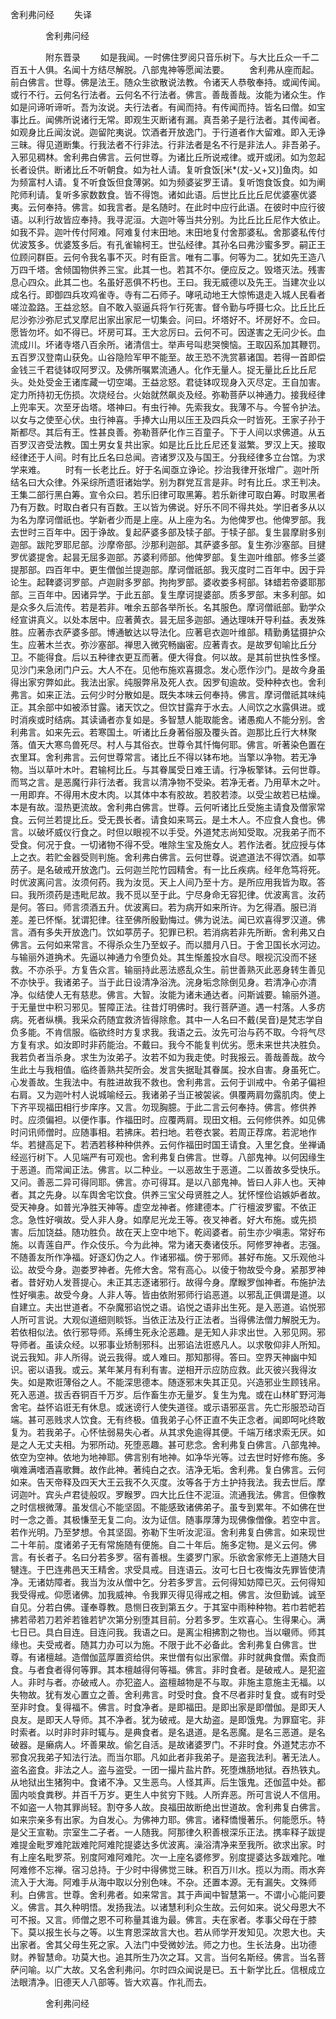   舍利弗问经
　　失译




　　　　舍利弗问经

　　　　附东晋录
　　如是我闻。一时佛住罗阅只音乐树下。与大比丘众一千二百五十人俱。名闻十方结尽解脱。八部鬼神等愿闻法要。
　　舍利弗从座而起。前白佛言。世尊。佛是法王。随众生欲散说法教。令诸天人恭敬奉持。或闻传闻。或行不行。云何名行法者。云何名不行法者。佛言。善哉善哉。汝能为诸众生。作如是问谛听谛听。吾为汝说。夫行法者。有闻而持。有传闻而持。皆名曰僧。如宝事比丘。闻佛所说诸行无常。即观生灭断诸有漏。真吾弟子是行法者。其传闻者。如观身比丘闻汝说。迦留陀夷说。饮酒者开放逸门。于行道者作大留难。即入无诤三昧。得见道断集。行我法者不行非法。行非法者是名不行是非法人。非吾弟子。入邪见稠林。舍利弗白佛言。云何世尊。为诸比丘所说戒律。或开或闭。如为忽起长者设供。断诸比丘不听朝食。如为社人请。复听食饭[米*(犮-乂+又)]鱼肉。如为频富村人请。复不听食饭但食薄粥。如为频婆娑罗王请。复听饱食饭食。如为阐陀师利请。复听多家数数食。皆不得饱。诸如此语。后世比丘比丘尼优婆塞优婆夷。云何奉持。佛言。如我言者。是名随时。在此时中应行此语。在彼时中应行彼语。以利行故皆应奉持。我寻泥洹。大迦叶等当共分别。为比丘比丘尼作大依止。如我不异。迦叶传付阿难。阿难复付末田地。末田地复付舍那婆私。舍那婆私传付优波笈多。优婆笈多后。有孔雀输柯王。世弘经律。其孙名曰弗沙蜜多罗。嗣正王位顾问群臣。云何令我名事不灭。时有臣言。唯有二事。何等为二。犹如先王造八万四千塔。舍倾国物供养三宝。此其一也。若其不尔。便应反之。毁塔灭法。残害息心四众。此其二也。名虽好恶俱不朽也。王曰。我无威德以及先王。当建次业以成名行。即御四兵攻鸡雀寺。寺有二石师子。哮吼动地王大惊怖退走入城人民看者嗟泣盈路。王益忿怒。自不敢入驱逼兵将乍行死害。督令勤与呼摄七众。比丘比丘尼沙弥沙弥尼式叉摩尼出家出家尼一切集会。问曰。坏塔好不。坏房好不。佥曰。愿皆勿坏。如不得已。坏房可耳。王大忿厉曰。云何不可。因遂害之无问少长。血流成川。坏诸寺塔八百余所。诸清信士。举声号叫悲哭懊恼。王取囚系加其鞭罚。五百罗汉登南山获免。山谷隐险军甲不能至。故王恐不洗赏慕诸国。若得一首即偿金钱三千君徒钵叹阿罗汉。及佛所嘱累流通人。化作无量人。捉无量比丘比丘尼头。处处受金王诸库藏一切空竭。王益忿怒。君徒钵叹现身入灭尽定。王自加害。定力所持初无伤损。次烧经台。火始就然飙炎及经。弥勒菩萨以神通力。接我经律上兜率天。次至牙齿塔。塔神曰。有虫行神。先索我女。我薄不与。今誓令护法。以女与之使至心伏。虫行神喜。手捧大山用以压王及四兵众一时皆死。王家子孙于斯都尽。其后有王。性甚良善。弥勒菩萨化作三百童子。下于人间以求佛道。从五百罗汉咨受法教。国土男女复共出家。如是比丘比丘尼还复滋繁。罗汉上天。接取经律还于人间。时有比丘名曰总闻。咨诸罗汉及与国王。分我经律多立台馆。为求学来难。
　　时有一长老比丘。好于名闻亟立诤论。抄治我律开张增广。迦叶所结名曰大众律。外采综所遗诳诸始学。别为群党互言是非。时有比丘。求王判决。王集二部行黑白筹。宣令众曰。若乐旧律可取黑筹。若乐新律可取白筹。时取黑者乃有万数。时取白者只有百数。王以皆为佛说。好乐不同不得共处。学旧者多从以为名为摩诃僧祇也。学新者少而是上座。从上座为名。为他俾罗也。他俾罗部。我去世时三百年中。因于诤故。复起萨婆多部及犊子部。于犊子部。复生昙摩尉多别迦部。跋陀罗耶尼部。沙摩帝部。沙那利迦部。其萨婆多部。复生弥沙塞部。目揵罗优婆提舍。起昙无屈多迦部。苏婆利师部。他俾罗部。复生迦叶维部。修多兰婆提那部。四百年中。更生僧伽兰提迦部。摩诃僧祇部。我灭度时二百年中。因于异论生。起鞞婆诃罗部。卢迦尉多罗部。拘拘罗部。婆收娄多柯部。钵蜡若帝婆耶那部。三百年中。因诸异学。于此五部。复生摩诃提婆部。质多罗部。末多利部。如是众多久后流传。若是若非。唯余五部各举所长。名其服色。摩诃僧祇部。勤学众经宣讲真义。以处本居中。应著黄衣。昙无屈多迦部。通达理味开导利益。表发殊胜。应著赤衣萨婆多部。博通敏达以导法化。应著皂衣迦叶维部。精勤勇猛摄护众生。应著木兰衣。弥沙塞部。禅思入微究畅幽密。应著青衣。是故罗旬喻比丘分卫。不能得食。后以五种律衣更互而著。便大得食。何以故。是其前世执性多悭。见沙门来急闭门户云。大人不在。见他布施欢喜摄念。发心愿作沙门。是故今身虽得出家穷弊如此。我法出家。纯服弊帛及死人衣。因罗旬逾故。受种种衣也。舍利弗言。如来正法。云何少时分散如是。既失本味云何奉持。佛言。摩诃僧祇其味纯正。其余部中如被添甘露。诸天饮之。但饮甘露弃于水去。人间饮之水露俱进。或时消疾或时结病。其读诵者亦复如是。多智慧人能取能舍。诸愚痴人不能分别。舍利弗言。如来先云。若寒国土。听诸比丘身著俗服及覆头首。迦那比丘行大林聚落。值天大寒鸟兽死尽。村人与其俗衣。世尊令其忏悔何耶。佛言。听著染色置在衣里耳。舍利弗言。云何世尊常言。诸比丘不得以钵布地。当擎以净物。若无净物。当以草叶木叶。君输柯比丘。与其眷属受日难王请。行净板擎钵。云何世尊。而骂之言。是恶魔行非行法者。我言以清净物不受染。若净无者。乃用草木之叶。一用即弃。不得用木皮木肉。以其体中本有胶故。若胶若漆。以受尘故若已枯燥。本是有故。湿热更流故。舍利弗白佛言。世尊。云何听诸比丘受施主请食及僧家常食。云何兰若提比丘。受无畏长者。请食如来骂云。是土木人。不应食人食也。佛言。以破坏威仪行食之。时但以眼视不以手受。外道梵志尚知受取。况我弟子而不受食。何况于食。一切诸物不得不受。唯除生宝及施女人。若作法者。犹应授与体上之衣。若贮金器受则判施。舍利弗白佛言。云何世尊。说遮道法不得饮酒。如葶苈子。是名破戒开放逸门。云何迦兰陀竹园精舍。有一比丘疾病。经年危笃将死。时优波离问言。汝须何药。我为汝觅。天上人间乃至十方。是所应用我皆为取。答曰。我所须药是违毗尼故。我不觅以至于此。宁尽身命无容犯律。优波离言。汝药是何。答曰。师言须酒五升。优波离曰。若为病开如来所许。为乞得酒。服已消差。差已怀惭。犹谓犯律。往至佛所殷勤悔过。佛为说法。闻已欢喜得罗汉道。佛言。酒有多失开放逸门。饮如葶苈子。犯罪已积。若消病若非先所断。舍利弗又白佛言。云何如来常言。不得杀众生乃至蚁子。而以腊月八日。于舍卫国长水河边。与输丽外道捔术。先逼以神通力令堕负处。其生惭羞投水自尽。眼视沉没而不拯救。不亦杀乎。方复告众言。输丽持此恶法惑乱众生。前世善熟灭此恶身转生善见不亦快乎。我诸弟子。当于此日设清净浴洗。浣身垢念除倒见身。若清净心亦清净。似结使人无有慈悲。佛言。大智。汝能为诸未通达者。问斯诚要。输丽外道。于无量世中积习邪见。誓障正法。往昔灯明佛时。我行菩萨道。遇一村落。人多疠病。死者纵横。我采众药随宜救济皆得除愈。其中一人名曰不戴(吴音)是梵志学自负多能。不肯信服。临欲终时方复求我。我语之云。汝先可治与药不取。今将气尽方复有求。如汝即时非药能治。不戴曰。我今不能复判优劣。愿未来世共决胜负。我若负者当杀身。求生为汝弟子。汝若不如为我走使。时我报云。善哉善哉。故今生此土与我相值。临终善熟共契所会。发言失据耻其眷属。投水自害。身虽死亡。心发善故。生我法中。有胜进故我不救也。舍利弗言。云何于训戒中。令弟子偏袒右肩。又为迦叶村人说城喻经云。我诸弟子当正被袈裟。俱覆两肩勿露肌肉。使上下齐平现福田相行步庠序。又言。勿现胸臆。于此二言云何奉持。佛言。修供养时。应须偏袒。以便作事。作福田时。应覆两肩。现田文相。云何修供养。如见佛时问讯师僧时。应随事相。若拂床。若扫地。若卷衣裳。若周正荐席。若泥地作华。若揵高足下。若洒若移种种供养。云何作福田时国王请食。入里乞食。坐禅诵经巡行树下。人见端严有可观也。舍利弗复白佛言。世尊。八部鬼神。以何因缘生于恶道。而常闻正法。佛言。以二种业。一以恶故生于恶道。二以善故多受快乐。又问。善恶二异可得同耶。佛言。亦可得耳。是以八部鬼神。皆曰人非人也。天神者。其之先身。以车舆舍宅饮食。供养三宝父母贤胜之人。犹怀悭俭谄嫉妒者故。受天神身。如普光净胜天神等。虚空龙神者。修建德本。广行檀波罗蜜。不依正念。急性好嗔故。受人非人身。如摩尼光龙王等。夜叉神者。好大布施。或先损害。后加饶益。随功胜负。故在天上空中地下。乾闼婆者。前生亦少嗔恚。常好布施。以青莲自严。作众伎乐。今为此神。常为诸天奏诸伎乐。阿修罗神者。志强。不随善友所作净福。好逐幻伪之人。作诸邪福。傍于邪师。甚好布施。又乐观他斗讼。故受今身。迦娄罗神者。先修大舍。常有高心。以倰于物故受今身。紧那罗神者。昔好劝人发菩提心。未正其志逐诸邪行。故得今身。摩睺罗伽神者。布施护法性好嗔恚。故受今身。人非人等。皆由依附邪师行谄恶道。以邪乱正俱谓是道。以自建立。夫出世道者。不杂魔邪谄悦之语。谄悦之语非出生死。是入恶道。谄悦邪人所可言说。大观似道细则睒铄。当依正法及行正法者。当得佛法僧力解脱无为。若依相似法。依行邪导师。系缚生死永沦恶趣。是无知人非求出世。入邪见网。邪导师者。虽读众经。以邪事业矫制邪科。出邪谄法诳惑凡人。以求敬仰非人所知。说云我知。非人所得。说云我得。或人难曰。那知那得。答曰。空界天神幽中知识。密以语我。或云。某年某月有利有害。逆相开示应防应救。此灭彼兴我得汝失。如是欺诳薄俗之人。不能深思德本。随逐邪末失其正见。兴造邪业生顾钱帛。死入恶道。拔舌吞铜百千万岁。后作畜生亦无量岁。复生为鬼。或在山林旷野河海舍宅。益怀谄诳无有休息。或迷谤行人使失道径。或示语邪巫言。先亡形服恐动百端。甚可恶贱求人饮食。无有终极。值我弟子心怀正直不失正念者。闻即呵叱终敢复为。若我弟子。心怀怯弱易失心者。从其求免逾得其便。千端万绪求索无厌。如是之人无丈夫相。为邪所动。死堕恶趣。甚可悲念。舍利弗复白佛言。八部鬼神。依空为空神。依地为地神耶。佛言别有地神。如净华光等。过去世时好修布施。多嗔难满嗜酒喜歌舞。故作此神。著纯白之衣。洁净无垢。舍利弗。复白佛言。云何如来。告天帝释及四天大王云我不久灭度。汝等各于方土护持我法。我去世后。摩诃迦叶。宾头卢君徒般叹。罗睺罗。四大比丘住不泥洹。流通我法。佛言。但像教之时信根微薄。虽发信心不能坚固。不能感致诸佛弟子。虽专到累年。不如佛在世时一念之善。其极慊至无复二向。汝为证信。随事厚薄为现佛像僧像。若空中言。若作光明。乃至梦想。令其坚固。弥勒下生听汝泥洹。舍利弗复白佛言。如来现世二十年前。度诸弟子无有常施随有便施。自二十年后。施多定物。是义云何。佛言。有长者子。名曰分若多罗。宿有善根。生婆罗门家。乐欲舍家修无上道随大目犍连。于巴连弗邑天王精舍。求受具戒。目连语云。汝可七日七夜悔汝先罪皆使清净。无诸妨障者。我当为汝从僧中乞。分若多罗言。云何得知妨障已灭。云何得知我受得戒。仰愿诸佛。加我威神。令我罪灭得见得戒之相。佛言。汝但勤诚。诚至自见。分若白佛。谨奉尊教。恳恻日夜到第五夕。于其室中雨种种物。若巾若帊若拂若帚若刀若斧若锥若铲次第分别堕其目前。分若多罗。生欢喜心。生得果心。满七日已。具白目连。目连问我。我语之曰。是离尘相拂割之物也。当以嚫师。师其缘也。夫受戒者。随其力办可以为施。不限于此不必备此。舍利弗复白佛言。世尊。有诸檀越。造僧伽蓝厚置资给供。来世僧有似出家僧。非时就典食僧。索食而食。与者食者得何等罪。其本檀越得何等福。佛言。非时食者。是破戒人。是犯盗人。非时与者。亦破戒人。亦犯盗人。盗檀越物是不与取。非施主意施主无福。以失物故。犹有发心置立之善。舍利弗言。时受时食。食不尽者非时复食。或有时受至非时食。复得福不。佛言。时食净者。是即福田。是即出家是即僧伽。是即天人良友。是即天人导师。其不净者。犹为破戒。是大劫盗。是即饿鬼。为罪窟宅。非时索者。以时非时非时辄与。是典食者。是名退道。是名恶魔。是名三恶道。是名破器。是癞病人。坏善果故。偷乞自活。是故诸婆罗门。不非时食。外道梵志亦不邪食况我弟子知法行法。而当尔耶。凡如此者非我弟子。是盗我法利。著无法人。盗名盗食。非法之人。盗与盗受。一团一撮片盐片酢。死堕燋肠地狱。吞热铁丸。从地狱出生猪狗中。食诸不净。又生恶鸟。人怪其声。后生饿鬼。还伽蓝中处。都圊内啖食粪秽。并百千万岁。更生人中贫穷下贱。人所弃恶。所可言说人不信用。不如盗一人物其罪尚轻。割夺多人故。良福田故断绝出世道故。舍利弗复白佛言。如来宗亲多有出家。为自发心。为佛神力耶。佛言。诸释憍慢著乐。何能愿乐。特是父王宣勒。宗室生二子者。一人随我。阿那律久积善根深乐正法。携率释子跋提难提金毗罗难陀跋难陀阿难陀提婆达多优波离。澡浴清净来至我所。欲求出家。时有上座名毗罗茶。别度阿难阿难陀。次一上座名婆修罗。别度提婆达多跋难陀。唯阿难修不忘禅。宿习总持。于少时中得佛觉三昧。积百万川水。揽以为雨。雨水奔流入于大海。阿难手从海中取以分别色味。不杂。还置本源。无有漏失。文殊师利。白佛言。世尊。舍利弗者。如来常言。其于声闻中智慧第一。不谓小心能问要义。佛言。其久种明悟。发扬我法。以诸慧利利众生故。云何如来。说父母恩大不可不报。又言。师僧之恩不可称量其谁为最。佛言。夫在家者。孝事父母在于膝下。莫以报生长与之等。以生育恩深故言大也。若从师学开发知见。次恩大也。夫出家者。舍其父母生死之家。入法门中受微妙法。师之力也。生长法身。出功德财。养智慧命。功莫大也。追其所生乃次之耳。又言。当何名斯经。佛言。当名菩萨问喻。以广大故。又名舍利弗问。尔时四众闻说是已。五十新学比丘。信根成立法眼清净。旧德天人八部等。皆大欢喜。作礼而去。

　　　　舍利弗问经


